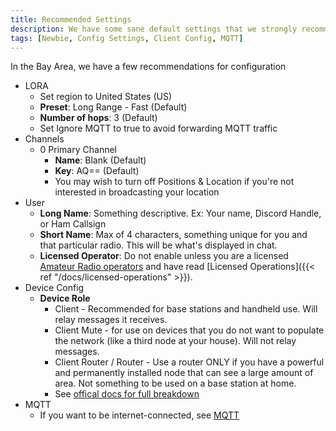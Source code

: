 ```yaml
---
title: Recommended Settings
description: We have some sane default settings that we strongly recommend you follow
tags: [Newbie, Config Settings, Client Config, MQTT]
---
```



In the Bay Area, we have a few recommendations for configuration

* LORA
    * Set region to United States (US)
    * **Preset**: Long Range - Fast (Default)
    * **Number of hops**: 3 (Default)
    * Set Ignore MQTT to true to avoid forwarding MQTT traffic
* Channels
    * 0 Primary Channel
        * **Name**: Blank (Default)
        * **Key**: AQ== (Default)
        * You may wish to turn off Positions & Location if you're not interested in broadcasting your location
* User
    * **Long Name**: Something descriptive. Ex: Your name, Discord Handle, or Ham Callsign
    * **Short Name**: Max of 4 characters, something unique for you and that particular radio. This will be what's displayed in chat.
    * **Licensed Operator**: Do not enable unless you are a licensed [Amateur Radio operators](https://en.wikipedia.org/wiki/Amateur_radio) and have read [Licensed Operations]({{< ref "/docs/licensed-operations" >}}).
* Device Config
    * **Device Role**
        * Client - Recommended for base stations and handheld use. Will relay messages it receives.
        * Client Mute - for use on devices that you do not want to populate the network (like a third node at your house). Will not relay messages.
        * Client Router / Router - Use a router ONLY if you have a powerful and permanently installed node that can see a large amount of area. Not something to             be used on a base station at home.
        * See [offical docs for full breakdown](https://meshtastic.org/docs/configuration/radio/device/)
* MQTT
    * If you want to be internet-connected, see [MQTT](MQTT)
